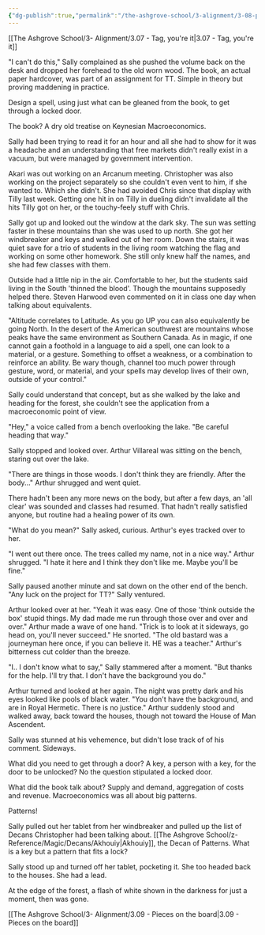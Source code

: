 ```yaml
---
{"dg-publish":true,"permalink":"/the-ashgrove-school/3-alignment/3-08-pushing-forward/"}
---
```


[[The Ashgrove School/3- Alignment/3.07 - Tag, you're it\|3.07 - Tag, you're it]]

"I can't do this," Sally complained as she pushed the volume back on the desk and dropped her forehead to the old worn wood. The book, an actual paper hardcover, was part of an assignment for TT. Simple in theory but proving maddening in practice. 

Design a spell, using just what can be gleaned from the book, to get through a locked door. 

The book? A dry old treatise on Keynesian Macroeconomics.

Sally had been trying to read it for an hour and all she had to show for it was a headache and an understanding that free markets didn't really exist in a vacuum, but were managed by government intervention.

Akari was out working on an Arcanum meeting. Christopher was also working on the project separately so she couldn't even vent to him, if she wanted to. Which she didn't. She had avoided Chris since that display with Tilly last week. Getting one hit in on Tilly in dueling didn't invalidate all the hits Tilly got on her, or the touchy-feely stuff with Chris.

Sally got up and looked out the window at the dark sky. The sun was setting faster in these mountains than she was used to up north. She got her windbreaker and keys and walked out of her room. Down the stairs, it was quiet save for a trio of students in the living room watching the flag and working on some other homework. She still only knew half the names, and she had few classes with them. 

Outside had a little nip in the air. Comfortable to her, but the students said living in the South 'thinned the blood'. Though the mountains supposedly helped there. Steven Harwood even commented on it in class one day when talking about equivalents. 

"Altitude correlates to Latitude. As you go UP you can also equivalently be going North. In the desert of the American southwest are mountains whose peaks have the same environment as Southern Canada. As in magic, if one cannot gain a foothold in a language to aid a spell, one can look to a material, or a gesture. Something to offset a weakness, or a combination to reinforce an ability. Be wary though, channel too much power through gesture, word, or material, and your spells may develop lives of their own, outside of your control."

Sally could understand that concept, but as she walked by the lake and heading for the forest, she couldn't see the application from a macroeconomic point of view. 

"Hey," a voice called from a bench overlooking the lake. "Be careful heading that way."

Sally stopped and looked over. Arthur Villareal was sitting on the bench, staring out over the lake. 

"There are things in those woods. I don't think they are friendly. After the body..." Arthur shrugged and went quiet.

There hadn't been any more news on the body, but after a few days, an 'all clear' was sounded and classes had resumed. That hadn't really satisfied anyone, but routine had a healing power of its own.

"What do you mean?" Sally asked, curious. Arthur's eyes tracked over to her. 

"I went out there once. The trees called my name, not in a nice way." Arthur shrugged. "I hate it here and I think they don't like me. Maybe you'll be fine."

Sally paused another minute and sat down on the other end of the bench. "Any luck on the project for TT?" Sally ventured.

Arthur looked over at her. "Yeah it was easy. One of those 'think outside the box' stupid things. My dad made me run through those over and over and over." Arthur made a wave of one hand. "Trick is to look at it sideways, go head on, you'll never succeed." He snorted. "The old bastard was a journeyman here once, if you can believe it. HE was a teacher." Arthur's bitterness cut colder than the breeze. 

"I.. I don't know what to say," Sally stammered after a moment. "But thanks for the help. I'll try that. I don't have the background you do."

Arthur turned and looked at her again. The night was pretty dark and his eyes looked like pools of black water. "You don't have the background, and are in Royal Hermetic. There is no justice." Arthur suddenly stood and walked away, back toward the houses, though not toward the House of Man Ascendent. 

Sally was stunned at his vehemence, but didn't lose track of of his comment. Sideways. 

What did you need to get through a door? A key, a person with a key, for the door to be unlocked? No the question stipulated a locked door. 

What did the book talk about? Supply and demand, aggregation of costs and revenue. Macroeconomics was all about big patterns. 

Patterns!

Sally pulled out her tablet from her windbreaker and pulled up the list of Decans Christopher had been talking about. [[The Ashgrove School/z-Reference/Magic/Decans/Akhouiy\|Akhouiy]], the Decan of Patterns. What is a key but a pattern that fits a lock? 

Sally stood up and turned off her tablet, pocketing it. She too headed back to the houses. She had a lead. 

At the edge of the forest, a flash of white shown in the darkness for just a moment, then was gone.

[[The Ashgrove School/3- Alignment/3.09 - Pieces on the board\|3.09 - Pieces on the board]]